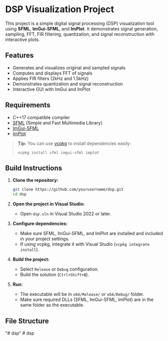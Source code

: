# DSP Visualization Project

This project is a simple digital signal processing (DSP) visualization tool using **SFML**, **ImGui-SFML**, and **ImPlot**. It demonstrates signal generation, sampling, FFT, FIR filtering, quantization, and signal reconstruction with interactive plots.

## Features

- Generates and visualizes original and sampled signals
- Computes and displays FFT of signals
- Applies FIR filters (2kHz and 1.5kHz)
- Demonstrates quantization and signal reconstruction
- Interactive GUI with ImGui and ImPlot

## Requirements

- C++17 compatible compiler
- [SFML](https://www.sfml-dev.org/) (Simple and Fast Multimedia Library)
- [ImGui-SFML](https://github.com/eliasdaler/imgui-sfml)
- [ImPlot](https://github.com/epezent/implot)

> **Tip:** You can use [vcpkg](https://github.com/microsoft/vcpkg) to install dependencies easily:
> ```
> vcpkg install sfml imgui-sfml implot
> ```

## Build Instructions

1. **Clone the repository:**
    ```sh
    git clone https://github.com/yourusername/dsp.git
    cd dsp
    ```

2. **Open the project in Visual Studio:**
    - Open `dsp.sln` in Visual Studio 2022 or later.

3. **Configure dependencies:**
    - Make sure SFML, ImGui-SFML, and ImPlot are installed and included in your project settings.
    - If using vcpkg, integrate it with Visual Studio (`vcpkg integrate install`).

4. **Build the project:**
    - Select `Release` or `Debug` configuration.
    - Build the solution (`Ctrl+Shift+B`).

5. **Run:**
    - The executable will be in `x64/Release/` or `x64/Debug/` folder.
    - Make sure required DLLs (SFML, ImGui-SFML, ImPlot) are in the same folder as the executable.

## File Structure
"# dsp" 
#   d s p  
 